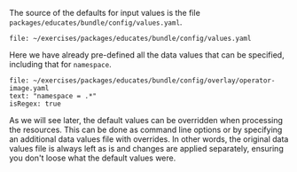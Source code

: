 The source of the defaults for input values is the file
``packages/educates/bundle/config/values.yaml``.

```editor:open-file
file: ~/exercises/packages/educates/bundle/config/values.yaml
```

Here we have already pre-defined all the data values that can be specified,
including that for ``namespace``.

```editor:select-matching-text
file: ~/exercises/packages/educates/bundle/config/overlay/operator-image.yaml
text: "namespace = .*"
isRegex: true
```

As we will see later, the default values can be overridden when processing the
resources. This can be done as command line options or by specifying an
additional data values file with overrides. In other words, the original data
values file is always left as is and changes are applied separately, ensuring
you don't loose what the default values were.
